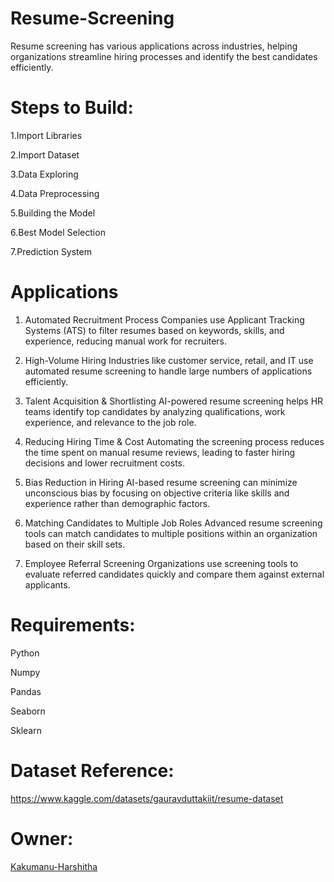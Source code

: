 # Resume-Screening
Resume screening has various applications across industries, helping organizations streamline hiring processes and identify the best candidates efficiently.
# Steps to Build:
1.Import Libraries

2.Import Dataset

3.Data Exploring

4.Data Preprocessing

5.Building the Model

6.Best Model Selection

7.Prediction System
# Applications
1. Automated Recruitment Process
Companies use Applicant Tracking Systems (ATS) to filter resumes based on keywords, skills, and experience, reducing manual work for recruiters.

2. High-Volume Hiring
Industries like customer service, retail, and IT use automated resume screening to handle large numbers of applications efficiently.

3. Talent Acquisition & Shortlisting
AI-powered resume screening helps HR teams identify top candidates by analyzing qualifications, work experience, and relevance to the job role.

4. Reducing Hiring Time & Cost
Automating the screening process reduces the time spent on manual resume reviews, leading to faster hiring decisions and lower recruitment costs.

5. Bias Reduction in Hiring
AI-based resume screening can minimize unconscious bias by focusing on objective criteria like skills and experience rather than demographic factors.

6. Matching Candidates to Multiple Job Roles
Advanced resume screening tools can match candidates to multiple positions within an organization based on their skill sets.

7. Employee Referral Screening
Organizations use screening tools to evaluate referred candidates quickly and compare them against external applicants.

# Requirements:
Python

Numpy

Pandas

Seaborn

Sklearn
# Dataset Reference:
https://www.kaggle.com/datasets/gauravduttakiit/resume-dataset
# Owner:
[Kakumanu-Harshitha](https://github.com/Kakumanu-Harshitha)
